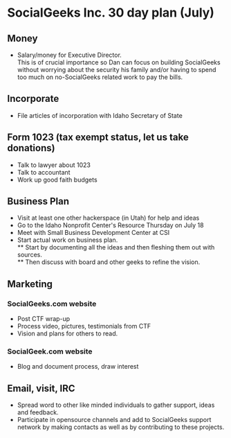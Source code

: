# SocialGeeks Inc. 30 day plan (July)  

## Money  
* Salary/money for Executive Director.  
This is of crucial importance so Dan can focus on building SocialGeeks without worrying about the security his family and/or having to spend too much on no-SocialGeeks related work to pay the bills.  

## Incorporate  
* File articles of incorporation with Idaho Secretary of State  

## Form 1023 (tax exempt status, let us take donations)   
* Talk to lawyer about 1023  
* Talk to accountant  
* Work up good faith budgets  

## Business Plan  
* Visit at least one other hackerspace (in Utah) for help and ideas  
* Go to the Idaho Nonprofit Center's Resource Thursday on July 18  
* Meet with Small Business Development Center at CSI  
* Start actual work on business plan.   
** Start by documenting all the ideas and then fleshing them out with sources.  
** Then discuss with board and other geeks to refine the vision.  

## Marketing  
### SocialGeeks.com website  
* Post CTF wrap-up  
* Process video, pictures, testimonials from CTF  
* Vision and plans for others to read.  

### SocialGeek.com website  
* Blog and document process, draw interest  

## Email, visit, IRC  
* Spread word to other like minded individuals to gather support, ideas and feedback.  
* Participate in opensource channels and add to SocialGeeks support network by making contacts as well as by contributing to these projects.  
 
